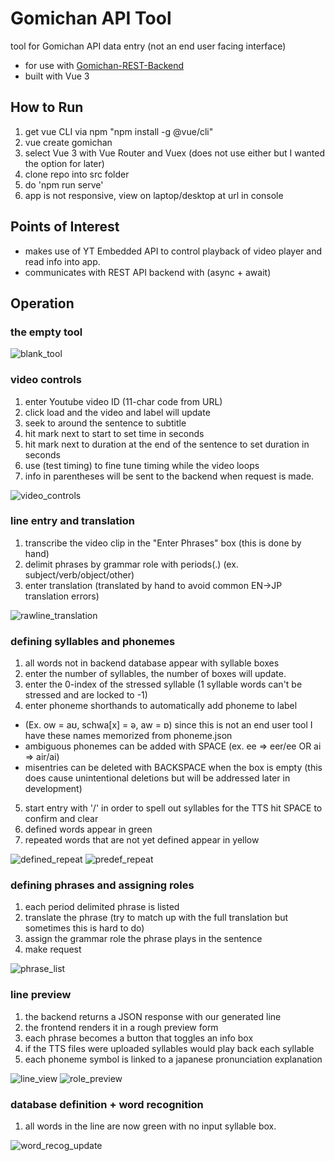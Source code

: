 # Gomichan API Tool
tool for Gomichan API data entry (not an end user facing interface)

- for use with [Gomichan-REST-Backend](https://github.com/Fonzki/Gomichan-REST-Backend)
- built with Vue 3 

## How to Run
1. get vue CLI via npm "npm install -g @vue/cli"
2. vue create gomichan
3. select Vue 3 with Vue Router and Vuex (does not use either but I wanted the option for later)
4. clone repo into src folder
5. do 'npm run serve'
6. app is not responsive, view on laptop/desktop at url in console

## Points of Interest
- makes use of YT Embedded API to control playback of video player and read info into app.
- communicates with REST API backend with (async + await)

## Operation
### the empty tool
![blank_tool](https://github.com/Fonzki/Gomichan-API-Tool/blob/master/screenshots/blank_tool.png)

### video controls 
1. enter Youtube video ID (11-char code from URL)
2. click load and the video and label will update
3. seek to around the sentence to subtitle
4. hit mark next to start to set time in seconds
5. hit mark next to duration at the end of the sentence to set duration in seconds
6. use (test timing) to fine tune timing while the video loops
7. info in parentheses will be sent to the backend when request is made.

![video_controls](https://github.com/Fonzki/Gomichan-API-Tool/blob/master/screenshots/video_control.png)

### line entry and translation
1. transcribe the video clip in the "Enter Phrases" box (this is done by hand)
2. delimit phrases by grammar role with periods(.) (ex. subject/verb/object/other)
3. enter translation (translated by hand to avoid common EN->JP translation errors)

![rawline_translation](https://github.com/Fonzki/Gomichan-API-Tool/blob/master/screenshots/better_raw.png)

### defining syllables and phonemes
1. all words not in backend database appear with syllable boxes
2. enter the number of syllables, the number of boxes will update.
3. enter the 0-index of the stressed syllable (1 syllable words can't be stressed and are locked to -1)
4. enter phoneme shorthands to automatically add phoneme to label
- (Ex. ow = aʊ, schwa[x] = ə, aw = ɒ) since this is not an end user tool I have these names memorized from phoneme.json
- ambiguous phonemes can be added with SPACE (ex. ee => eer/ee OR ai => air/ai)
- misentries can be deleted with BACKSPACE when the box is empty 
(this does cause unintentional deletions but will be addressed later in development)
5. start entry with '/' in order to spell out syllables for the TTS hit SPACE to confirm and clear
6. defined words appear in green
7. repeated words that are not yet defined appear in yellow 

![defined_repeat](https://github.com/Fonzki/Gomichan-API-Tool/blob/master/screenshots/defined_repeat.png)
![predef_repeat](https://github.com/Fonzki/Gomichan-API-Tool/blob/master/screenshots/predef_repeat.png)

### defining phrases and assigning roles
1. each period delimited phrase is listed
2. translate the phrase 
(try to match up with the full translation but sometimes this is hard to do)
3. assign the grammar role the phrase plays in the sentence
4. make request

![phrase_list](https://github.com/Fonzki/Gomichan-API-Tool/blob/master/screenshots/phrase_list.png)

### line preview
1. the backend returns a JSON response with our generated line 
2. the frontend renders it in a rough preview form
3. each phrase becomes a button that toggles an info box 
4. if the TTS files were uploaded syllables would play back each syllable
5. each phoneme symbol is linked to a japanese pronunciation explanation

![line_view](https://github.com/Fonzki/Gomichan-API-Tool/blob/master/screenshots/line_view.png)
![role_preview](https://github.com/Fonzki/Gomichan-API-Tool/blob/master/screenshots/role_preview.png)

### database definition + word recognition
1. all words in the line are now green with no input syllable box.

![word_recog_update](https://github.com/Fonzki/Gomichan-API-Tool/blob/master/screenshots/word_recog_update.png)
